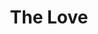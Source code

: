 ---
pid: CH318
title: The Love
location_transcription: That is the name put da lab :) plz
zipcode: 
outside_phl: 
neighborhood: 
age: 
age_range: 
instagram: 
image_file_name: CH_318.jpg
proposal_transcription: |-
  Love god monument
  Love your borther all ways
topic: Religion,Love
topic_summary: 0, 0
type: Other No Form
keywords_other: 
credit: 
image_labels: 
twitter: 
facebook: 
permalink: "/monuments/ch318/"
layout: item-page
---